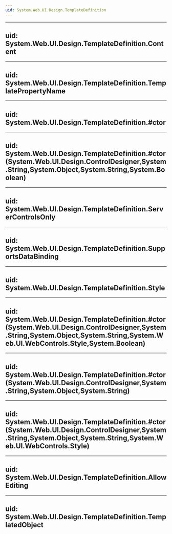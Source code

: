 ```yaml
---
uid: System.Web.UI.Design.TemplateDefinition
---
```


---
uid: System.Web.UI.Design.TemplateDefinition.Content
---

---
uid: System.Web.UI.Design.TemplateDefinition.TemplatePropertyName
---

---
uid: System.Web.UI.Design.TemplateDefinition.#ctor
---

---
uid: System.Web.UI.Design.TemplateDefinition.#ctor(System.Web.UI.Design.ControlDesigner,System.String,System.Object,System.String,System.Boolean)
---

---
uid: System.Web.UI.Design.TemplateDefinition.ServerControlsOnly
---

---
uid: System.Web.UI.Design.TemplateDefinition.SupportsDataBinding
---

---
uid: System.Web.UI.Design.TemplateDefinition.Style
---

---
uid: System.Web.UI.Design.TemplateDefinition.#ctor(System.Web.UI.Design.ControlDesigner,System.String,System.Object,System.String,System.Web.UI.WebControls.Style,System.Boolean)
---

---
uid: System.Web.UI.Design.TemplateDefinition.#ctor(System.Web.UI.Design.ControlDesigner,System.String,System.Object,System.String)
---

---
uid: System.Web.UI.Design.TemplateDefinition.#ctor(System.Web.UI.Design.ControlDesigner,System.String,System.Object,System.String,System.Web.UI.WebControls.Style)
---

---
uid: System.Web.UI.Design.TemplateDefinition.AllowEditing
---

---
uid: System.Web.UI.Design.TemplateDefinition.TemplatedObject
---
